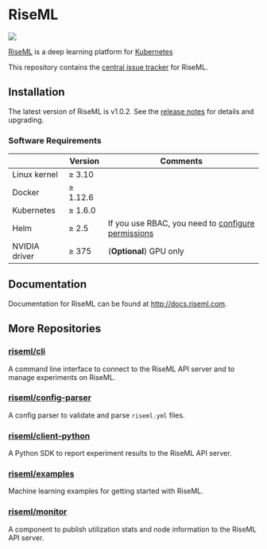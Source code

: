 # RiseML

<img src="https://cdn.riseml.com/img/banner_github_blueprint.png" />

[RiseML](https://riseml.com) is a deep learning platform for [Kubernetes](https://kubernetes.io)

This repository contains the [central issue tracker](https://github.com/riseml/riseml/issues) for RiseML.

## Installation

The latest version of RiseML is v1.0.2. See the [release notes](RELEASES.md#riseml-v102-20180117) for details and upgrading.

### Software Requirements

|               | Version   | Comments                |
| ------------- | --------- | ----------------------- |
| Linux kernel  | ≥ 3.10    |                         |
| Docker        | ≥ 1.12.6  |                         |
| Kubernetes    | ≥ 1.6.0   |                         |
| Helm          | ≥ 2.5     | If you use RBAC, you need to [configure permissions](http://docs.riseml.com/install/kubernetes.html#helm-setup) |
| NVIDIA driver | ≥ 375     | (**Optional**) GPU only |

## Documentation

Documentation for RiseML can be found at <http://docs.riseml.com>.

## More Repositories

### [riseml/cli](https://github.com/riseml/cli)

A command line interface to connect to the RiseML API server and to manage experiments on RiseML.

### [riseml/config-parser](https://github.com/riseml/config-parser)

A config parser to validate and parse `riseml.yml` files.

### [riseml/client-python](https://github.com/riseml/client-python)

A Python SDK to report experiment results to the RiseML API server.

### [riseml/examples](https://github.com/riseml/examples)

Machine learning examples for getting started with RiseML.

### [riseml/monitor](https://github.com/riseml/monitor)

A component to publish utilization stats and node information to the RiseML API server.
